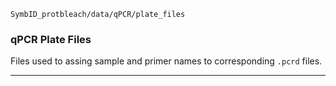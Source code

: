 `SymbID_protbleach/data/qPCR/plate_files`

### qPCR Plate Files

Files used to assing sample and primer names to corresponding `.pcrd` files.

---
